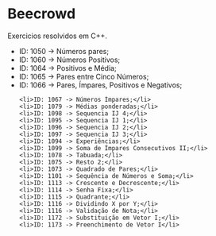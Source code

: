 # Beecrowd
Exercicios resolvidos em C++.

<ul>
    <li>ID: 1050 -> Números pares;</li>
    <li>ID: 1060 -> Números Positivos;</li>
    <li>ID: 1064 -> Positivos e Média;</li>
    <li>ID: 1065 -> Pares entre Cinco Números;</li>    
    <li>ID: 1066 -> Pares, Ímpares, Positivos e Negativos;</li>

    
    <li>ID: 1067 -> Números Ímpares;</li>
    <li>ID: 1079 -> Médias ponderadas;</li>
    <li>ID: 1098 -> Sequencia IJ 4;</li>
    <li>ID: 1095 -> Sequencia IJ 1;</li>
    <li>ID: 1096 -> Sequencia IJ 2;</li>
    <li>ID: 1097 -> Sequencia IJ 3;</li>
    <li>ID: 1094 -> Experiências;</li>
    <li>ID: 1099 -> Soma de Ímpares Consecutivos II;</li>
    <li>ID: 1078 -> Tabuada;</li>
    <li>ID: 1075 ->	Resto 2;</li>
    <li>ID: 1073 -> Quadrado de Pares;</li>
    <li>ID: 1101 ->	Sequência de Números e Soma;</li>
    <li>ID: 1113 ->	Crescente e Decrescente;</li>
    <li>ID: 1114 -> Senha Fixa;</li>
    <li>ID: 1115 ->	Quadrante;</li>
    <li>ID: 1116 ->	Dividindo X por Y;</li>
    <li>ID: 1116 -> Validação de Nota;</li>
    <li>ID: 1172 -> Substituição em Vetor I;</li>
    <li>ID:	1173 -> Preenchimento de Vetor I</li>
</ul>

